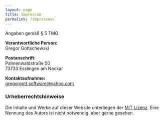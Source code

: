 ```yaml
---
layout: page
title: Impressum
permalink: /impressum/
---
```


Angaben gemäß § 5 TMG

**Verantwortliche Person:**  
Gregor Gottschewski

**Postanschrift:**  
Palmenwaldstraße 50  
73733 Esslingen am Neckar

**Kontaktaufnahme:**  
[gregorgott.software@yahoo.com](mailto:gregorgott.software@yahoo.com)

### Urheberrechtshinweise

Die Inhalte und Werke auf dieser Website unterliegen der [MIT Lizenz](https://opensource.org/licenses/MIT).
Eine Nennung des Autors ist nicht notwendig, aber gerne gesehen.
